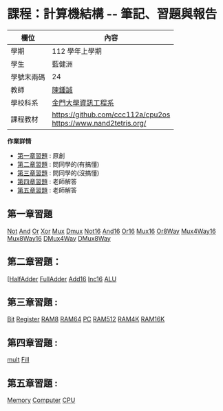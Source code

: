 # 課程：計算機結構 -- 筆記、習題與報告

欄位 | 內容
-----|--------
學期 | 112 學年上學期
學生 |  藍健洲
學號末兩碼 | 24
教師 | [陳鍾誠](https://www.nqu.edu.tw/educsie/index.php?act=blog&code=list&ids=4)
學校科系 | [金門大學資訊工程系](https://www.nqu.edu.tw/educsie/index.php)
課程教材 | https://github.com/ccc112a/cpu2os <BR/> https://www.nand2tetris.org/



**作業詳情**
* [第一章習題](01/README.md) : 原創
* [第二章習題](02/README.md) : 問同學的(有搞懂)
* [第三章習題](03/README.md) : 問同學的(沒搞懂)
* [第四章習題](04/README.md) : 老師解答
* [第五章習題](05/README.md) : 老師解答


## 第一章習題
[Not](https://github.com/joex1111/_co/blob/master/01/Not.hdl)
[And](https://github.com/joex1111/_co/blob/master/01/And.hdl)
[Or](https://github.com/joex1111/_co/blob/master/01/Or.hdl)
[Xor](https://github.com/joex1111/_co/blob/master/01/Xor.hdl)
[Mux](https://github.com/joex1111/_co/blob/master/01/Mux.hdl)
[Dmux](https://github.com/joex1111/_co/blob/master/01/DMux.hdl)
[Not16](https://github.com/joex1111/_co/blob/master/01/Not16.hdl)
[And16](https://github.com/joex1111/_co/blob/master/01/And16.hdl)
[Or16](https://github.com/joex1111/_co/blob/master/01/Or16.hdl)
[Mux16](https://github.com/joex1111/_co/blob/master/01/Mux16.hdl)
[Or8Way](https://github.com/joex1111/_co/blob/master/01/Or8Way.hdl)
[Mux4Way16](https://github.com/joex1111/_co/blob/master/01/Mux4Way16.hdl)
[Mux8Way16](https://github.com/joex1111/_co/blob/master/01/Mux8Way16.hdl)
[DMux4Way](https://github.com/joex1111/_co/blob/master/01/DMux4Way.hdl)
[DMux8Way](https://github.com/joex1111/_co/blob/master/01/DMux8Way.hdl)

## 第二章習題： 
[[HalfAdder](https://github.com/joex1111/_co/blob/master/02/HalfAdder.hdl)
[FullAdder](https://github.com/joex1111/_co/blob/master/02/FullAdder.hdl)
[Add16](https://github.com/joex1111/_co/blob/master/02/Add16.hdl)
[Inc16](https://github.com/joex1111/_co/blob/master/02/Inc16.hdl)
[ALU](https://github.com/joex1111/_co/blob/master/02/ALU.hdl)
## 第三章習題 :
[Bit](https://github.com/joex1111/_co/blob/master/03/a/Bit.hdl)
[Register](https://github.com/joex1111/_co/blob/master/03/a/Register.hdl)
[RAM8](https://github.com/joex1111/_co/blob/master/03/a/RAM8.hdl)
[RAM64](https://github.com/joex1111/_co/blob/master/03/a/RAM64.hdl)
[PC](https://github.com/joex1111/_co/blob/master/03/a/PC.hdl)
[RAM512](https://github.com/joex1111/_co/blob/master/03/b/RAM512.hdl)
[RAM4K](https://github.com/joex1111/_co/blob/master/03/b/RAM4K.hdl)
[RAM16K](https://github.com/joex1111/_co/blob/master/03/b/RAM16K.hdl)

## 第四章習題 :
 [mult](https://github.com/joex1111/_co/blob/master/04/mult/mult.asm)
[Fill](https://github.com/joex1111/_co/blob/master/04/fill/Fill.asm)


## 第五章習題 :
[Memory](https://github.com/joex1111/_co/blob/master/05/Memory.hdl)
[Computer](https://github.com/joex1111/_co/blob/master/05/Computer.hdl)
[CPU](https://github.com/joex1111/_co/blob/master/05/CPU.hdl)